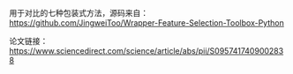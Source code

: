 用于对比的七种包装式方法，源码来自：https://github.com/JingweiToo/Wrapper-Feature-Selection-Toolbox-Python

论文链接：https://www.sciencedirect.com/science/article/abs/pii/S0957417409002838
